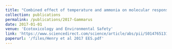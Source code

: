```yaml
---
title: "Combined effect of temperature and ammonia on molecular response and survival of the freshwater crustacean *Gammarus pulex*"
collection: publications
permalink: /publications/2017-Gammarus
date: 2017-01-01
venue: 'Ecotoxicology and Environmental Safety'
link: 'https://www.sciencedirect.com/science/article/abs/pii/S0147651316304651'
paperurl: '/files/Henry et al 2017 EES.pdf'
---
```

